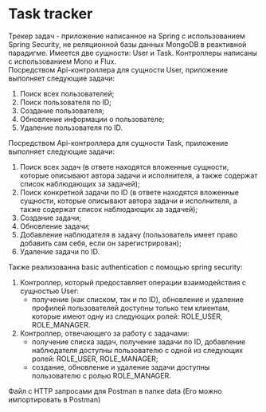 # Task tracker
Трекер задач - приложение написанное на Spring с использованием Spring Security, не реляционной базы данных MongoDB в реактивной парадигме. Имеется две сущности: User и Task. Контроллеры написаны с использованием Mono и Flux.  
Посредством Api-контроллера для сущности User, приложение выполняет следующие задачи:  
1. Поиск всех пользователей;
2. Поиск пользователя по ID;
3. Создание пользователя;
4. Обновление информации о пользователе;
5. Удаление пользователя по ID.
   
Посредством Api-контроллера для сущности Task, приложение выполняет следующие задачи:
1. Поиск всех задач (в ответе находятся вложенные сущности, которые описывают автора задачи и исполнителя, а также содержат список наблюдающих за задачей);
2. Поиск конкретной задачи по ID (в ответе находятся вложенные сущности, которые описывают автора задачи и исполнителя, а также содержат список наблюдающих за задачей);
3. Создание задачи;
4. Обновление задачи;
5. Добавление наблюдателя в задачу (пользователь имеет право добавить сам себя, если он зарегистрирован);
6. Удаление задачи по ID.
   
Также реализованна basic authentication с помощью spring security:
1. Контроллер, который предоставляет операции взаимодействия с сущностью User:
   - получение (как списком, так и по ID), обновление и удаление профилей пользователей доступны только тем клиентам, которые имеют одну из следующих ролей: ROLE_USER, ROLE_MANAGER.
2. Контроллер, отвечающего за работу с задачами:
   - получение списка задач, получение задачи по ID, добавление наблюдателя доступны пользователю с одной из следующих ролей: ROLE_USER, ROLE_MANAGER;
   - создание, обновление и удаление задачи доступны пользователю с ролью ROLE_MANAGER.

Файл с HTTP запросами для Postman в папке data (Его можно импортировать в Postman)

